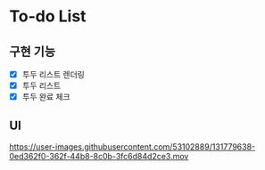 # To-do List

## 구현 기능
- [x] 투두 리스트 렌더링
- [x] 투두 리스트
- [x] 투두 완료 체크 

## UI
https://user-images.githubusercontent.com/53102889/131779638-0ed362f0-362f-44b8-8c0b-3fc6d84d2ce3.mov
